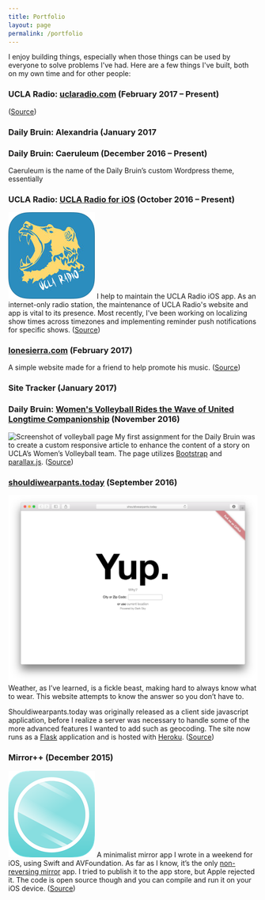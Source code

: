```yaml
---
title: Portfolio
layout: page
permalink: /portfolio
---
```


I enjoy building things, especially when those things can be used by everyone to solve problems I've had. Here are a few things I've built, both on my own time and for other people:

### UCLA Radio: [uclaradio.com][1] (February 2017 – Present)

([Source][2])

### Daily Bruin: Alexandria (January 2017

### Daily Bruin: Caeruleum (December 2016 – Present)
Caeruleum is the name of the Daily Bruin’s custom Wordpress theme, essentially  

### UCLA Radio: [UCLA Radio for iOS][3] (October 2016 – Present)
![UCLA Radio app icon][image-1]
I help to maintain the UCLA Radio iOS app. As an internet-only radio station, the maintenance of UCLA Radio's website and app is vital to its presence. Most recently, I've been working on localizing show times across timezones and implementing reminder push notifications for specific shows. ([Source][4])

### [lonesierra.com][5] (February 2017)
A simple website made for a friend to help promote his music. ([Source][6])

### Site Tracker (January 2017)

### Daily Bruin: [Women's Volleyball Rides the Wave of United Longtime Companionship][7] (November 2016)
![Screenshot of volleyball page][image-2]
My first assignment for the Daily Bruin was to create a custom responsive article to enhance the content of a story on UCLA’s Women’s Volleyball team. The page utilizes [Bootstrap][8] and [parallax.js][9]. ([Source][10])

### [shouldiwearpants.today][11] (September 2016)
![Screenshot of shouldiwearpants.today][image-3]
Weather, as I’ve learned, is a fickle beast, making hard to always know what to wear. This website attempts to know the answer so you don’t have to.

Shouldiwearpants.today was originally released as a client side javascript application, before I realize a server was necessary to handle some of the more advanced features I wanted to add such as geocoding. The site now runs as a [Flask][12] application and is hosted with [Heroku][13]. ([Source][14])

### Mirror++ (December 2015)
![Mirror++ app icon][image-4]
A minimalist mirror app I wrote in a weekend for iOS, using Swift and AVFoundation. As far as I know, it’s the only [non-reversing mirror][15] app. I tried to publish it to the app store, but Apple rejected it. The code is open source though and you can compile and run it on your iOS device. ([Source][16])

[1]:	https://uclaradio.com
[2]:	https://github.com/uclaradio/uclaradio
[3]:	https://itunes.apple.com/us/app/ucla-radio/id420784130
[4]:	https://github.com/uclaradio/uclaradio-iOS
[5]:	http://lonesierra.com
[6]:	https://github.com/nathunsmitty/lonesierra.com
[7]:	http://graphics.dailybruin.com/womens-volleyball-2016/
[8]:	http://getbootstrap.com
[9]:	http://pixelcog.github.io/parallax.js/
[10]:	https://github.com/daily-bruin/wvolleyball_f16wk6
[11]:	http://shouldiwearpants.today
[12]:	http://flask.pocoo.org
[13]:	https://www.heroku.com/
[14]:	https://github.com/nathunsmitty/shouldiwearpants.today
[15]:	https://en.wikipedia.org/wiki/Non-reversing_mirror
[16]:	https://github.com/nathunsmitty/MirrorPlusPlus

[image-1]:	images/uclaradio.png
[image-2]:	images/volleyball.png
[image-3]:	images/pants.png
[image-4]:	images/mpp.png